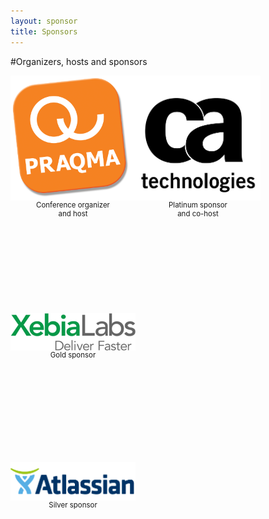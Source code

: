 ```yaml
---
layout: sponsor 
title: Sponsors
---
```

#Organizers, hosts and sponsors

<div style="width:200px;float:left;">
  <div style="height:200px;position:relative;">
    <a href="/sponsors/praqma.html"><img style="position: absolute; bottom: 0;width:200px" src="/images/sponsors/praqma_logo_3D-_small.png" /></a>
  </div>
  <div style="height:40px;text-align:center;font-size:82%;">Conference organizer<br/>and host</div>
</div>

<div style="width:200px;float:left;">
  <div style="height:200px;position:relative;">
    <a href="/sponsors/ca.html"><img style="position: absolute; bottom: 0;width:200px" src="/images/sponsors/CA_logo.png" /></a>
  </div>
  <div style="height:40px;text-align:center;font-size:82%;">Platinum sponsor<br/> and co-host</div>
</div>
<div style="clear:both;"></div>

<div style="width:200px;float:left;">
  <div style="height:200px;position:relative;">
    <a href="/sponsors/xebialabs.html"><img style="position: absolute; bottom: 0;width:200px" src="/images/sponsors/XebiaLabs.png" /></a>
  </div>
  <div style="height:40px;text-align:center;font-size:82%;">Gold sponsor<br/></div>
</div>
<div style="clear:both;"></div>

<div style="width:200px;float:left;">
  <div style="height:200px;position:relative;">
    <a href="/sponsors/atlassian.html"><img style="position: absolute; bottom: 0;width:200px" src="/images/sponsors/atlassian.png" /></a>
  </div>
  <div style="height:40px;text-align:center;font-size:82%;">Silver sponsor<br/></div>
</div>
<div style="clear:both;"></div>
